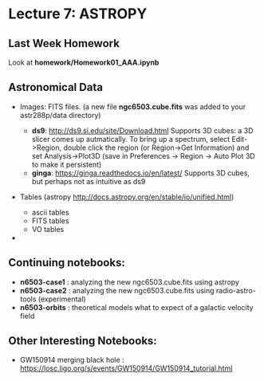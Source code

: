 Lecture 7:  ASTROPY
===================



## Last Week Homework


Look at **homework/Homework01_AAA.ipynb**

## Astronomical Data


* Images:  FITS files.  (a new file **ngc6503.cube.fits** was added to your astr288p/data directory)
  * **ds9**: http://ds9.si.edu/site/Download.html
    Supports 3D cubes: a 3D slicer comes up autmatically. To bring up a spectrum, select Edit->Region, double click the region (or Region->Get Information)
    and set Analysis->Plot3D (save in Preferences -> Region -> Auto Plot 3D to make it persistent)
  * **ginga**: https://ginga.readthedocs.io/en/latest/
    Supports 3D cubes, but perhaps not as intuitive as ds9
  
* Tables  (astropy http://docs.astropy.org/en/stable/io/unified.html)
  * ascii tables
  * FITS tables
  * VO tables
* 



## Continuing notebooks:

* **n6503-case1** : analyzing the new ngc6503.cube.fits using astropy
* **n6503-case2** : analyzing the new ngc6503.cube.fits using radio-astro-tools (experimental)
* **n6503-orbits** : theoretical models what to expect of a galactic velocity field

## Other Interesting Notebooks:

*  GW150914 merging black hole : https://losc.ligo.org/s/events/GW150914/GW150914_tutorial.html

